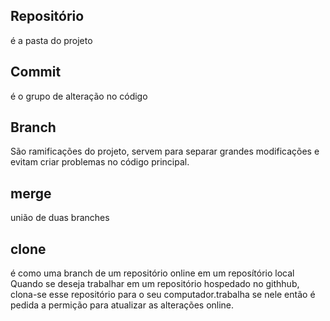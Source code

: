## Repositório
é a pasta do projeto

## Commit
é o grupo de alteração no código

## Branch
São ramificações do projeto, servem para separar grandes modificações e evitam criar problemas no código principal.

## merge
união de duas branches

## clone
é como uma branch de um repositório online em um reposítório local
 Quando se deseja trabalhar em um repositório hospedado no githhub,
clona-se esse repositório para o seu computador.trabalha se nele
então é pedida a permição para atualizar as alterações online. 
